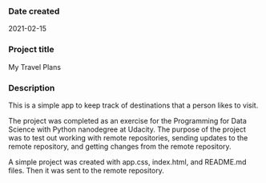 ### Date created
2021-02-15

### Project title
My Travel Plans

### Description
This is a simple app to keep track of destinations that a person likes to visit.

The project was completed as an exercise for the Programming for Data Science with Python nanodegree at Udacity. The purpose of the project was to test out working with remote repositories, sending updates to the remote repository, and getting changes from the remote repository.

A simple project was created with app.css, index.html, and README.md files. Then it was sent to the remote repository. 
